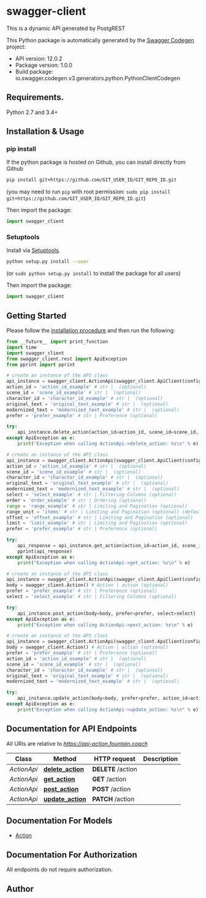 # swagger-client
This is a dynamic API generated by PostgREST

This Python package is automatically generated by the [Swagger Codegen](https://github.com/swagger-api/swagger-codegen) project:

- API version: 12.0.2
- Package version: 1.0.0
- Build package: io.swagger.codegen.v3.generators.python.PythonClientCodegen

## Requirements.

Python 2.7 and 3.4+

## Installation & Usage
### pip install

If the python package is hosted on Github, you can install directly from Github

```sh
pip install git+https://github.com/GIT_USER_ID/GIT_REPO_ID.git
```
(you may need to run `pip` with root permission: `sudo pip install git+https://github.com/GIT_USER_ID/GIT_REPO_ID.git`)

Then import the package:
```python
import swagger_client 
```

### Setuptools

Install via [Setuptools](http://pypi.python.org/pypi/setuptools).

```sh
python setup.py install --user
```
(or `sudo python setup.py install` to install the package for all users)

Then import the package:
```python
import swagger_client
```

## Getting Started

Please follow the [installation procedure](#installation--usage) and then run the following:

```python
from __future__ import print_function
import time
import swagger_client
from swagger_client.rest import ApiException
from pprint import pprint

# create an instance of the API class
api_instance = swagger_client.ActionApi(swagger_client.ApiClient(configuration))
action_id = 'action_id_example' # str |  (optional)
scene_id = 'scene_id_example' # str |  (optional)
character_id = 'character_id_example' # str |  (optional)
original_text = 'original_text_example' # str |  (optional)
modernized_text = 'modernized_text_example' # str |  (optional)
prefer = 'prefer_example' # str | Preference (optional)

try:
    api_instance.delete_action(action_id=action_id, scene_id=scene_id, character_id=character_id, original_text=original_text, modernized_text=modernized_text, prefer=prefer)
except ApiException as e:
    print("Exception when calling ActionApi->delete_action: %s\n" % e)

# create an instance of the API class
api_instance = swagger_client.ActionApi(swagger_client.ApiClient(configuration))
action_id = 'action_id_example' # str |  (optional)
scene_id = 'scene_id_example' # str |  (optional)
character_id = 'character_id_example' # str |  (optional)
original_text = 'original_text_example' # str |  (optional)
modernized_text = 'modernized_text_example' # str |  (optional)
select = 'select_example' # str | Filtering Columns (optional)
order = 'order_example' # str | Ordering (optional)
range = 'range_example' # str | Limiting and Pagination (optional)
range_unit = 'items' # str | Limiting and Pagination (optional) (default to items)
offset = 'offset_example' # str | Limiting and Pagination (optional)
limit = 'limit_example' # str | Limiting and Pagination (optional)
prefer = 'prefer_example' # str | Preference (optional)

try:
    api_response = api_instance.get_action(action_id=action_id, scene_id=scene_id, character_id=character_id, original_text=original_text, modernized_text=modernized_text, select=select, order=order, range=range, range_unit=range_unit, offset=offset, limit=limit, prefer=prefer)
    pprint(api_response)
except ApiException as e:
    print("Exception when calling ActionApi->get_action: %s\n" % e)

# create an instance of the API class
api_instance = swagger_client.ActionApi(swagger_client.ApiClient(configuration))
body = swagger_client.Action() # Action | action (optional)
prefer = 'prefer_example' # str | Preference (optional)
select = 'select_example' # str | Filtering Columns (optional)

try:
    api_instance.post_action(body=body, prefer=prefer, select=select)
except ApiException as e:
    print("Exception when calling ActionApi->post_action: %s\n" % e)

# create an instance of the API class
api_instance = swagger_client.ActionApi(swagger_client.ApiClient(configuration))
body = swagger_client.Action() # Action | action (optional)
prefer = 'prefer_example' # str | Preference (optional)
action_id = 'action_id_example' # str |  (optional)
scene_id = 'scene_id_example' # str |  (optional)
character_id = 'character_id_example' # str |  (optional)
original_text = 'original_text_example' # str |  (optional)
modernized_text = 'modernized_text_example' # str |  (optional)

try:
    api_instance.update_action(body=body, prefer=prefer, action_id=action_id, scene_id=scene_id, character_id=character_id, original_text=original_text, modernized_text=modernized_text)
except ApiException as e:
    print("Exception when calling ActionApi->update_action: %s\n" % e)
```

## Documentation for API Endpoints

All URIs are relative to *https://api-action.fountain.coach*

Class | Method | HTTP request | Description
------------ | ------------- | ------------- | -------------
*ActionApi* | [**delete_action**](docs/ActionApi.md#delete_action) | **DELETE** /action | 
*ActionApi* | [**get_action**](docs/ActionApi.md#get_action) | **GET** /action | 
*ActionApi* | [**post_action**](docs/ActionApi.md#post_action) | **POST** /action | 
*ActionApi* | [**update_action**](docs/ActionApi.md#update_action) | **PATCH** /action | 

## Documentation For Models

 - [Action](docs/Action.md)

## Documentation For Authorization

 All endpoints do not require authorization.


## Author



